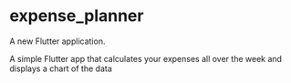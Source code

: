 # expense_planner

A new Flutter application.

A simple Flutter app that calculates your expenses all over the week and displays a chart of the data
